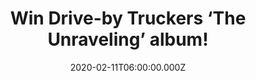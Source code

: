 ---
campaign-uuid: "c-5c6346e7-f39a-41f9-bd36-3d6c32f111fd"
type: "Competition"
category: "Music"
date: "2020-02-11T06:00:00.000Z"
end-date: "2020-02-11T06:00:00.000Z"
disable-form: false
is_promoted: false
has_entry_page: true
title: "Win Drive-by Truckers ‘The Unraveling’ album!"
competition-description: "<p>We are giving away the 12th studio album and first new\
  \ LP in more than three years of Drive-by Truckers: ‘The Unraveling’ An album focus\
  \ at the core emotional level. More heart and less cerebral perhaps.</p>\n<p>Do\
  \ you want it? Click below for a chance to win it.</p>\n"
hero-header: "Win Drive-by Truckers ‘The Unraveling’ album!"
terms-confirmation: "N/A"
banner-img: "https://assets.expresslyapp.com/asset-0b91c96f-4786-4d08-957c-5f2f59b6809b.jpg"
logo-left-href: "aaa.nme.com"
logo-left-image: "https://assets.expresslyapp.com/asset-48d1f902-d0bb-416a-907f-4b5b2a333004.jpg"
logo-left-title: "NME AAA"
bg-image-hero: "https://assets.expresslyapp.com/asset-e9e39676-5389-4664-ad1b-383027bdcd97.jpg"
bg-image-first: "https://assets.expresslyapp.com/asset-fd0ec4c8-4c6d-435a-bc10-bbae0a9eb922.jpg"
section1-content: "<p>’The Unraveling’ was recorded at the legendary Sam Phillips\
  \ Recording Service in Memphis, TN by GRAMMY Award-winning engineer Matt Ross-Spang\
  \ and longtime DBT producer David Barbe. Co-founding singer/songwriter/guitarists\
  \ Mike Cooley and Patterson Hood both spent much of the time prior doing battle\
  \ with deep pools of writer's block.</p>\n<p>Want it? Click below for a chance to\
  \ win.</p>\n"
entry-title: "Win Drive-by Truckers ‘The Unraveling’ album!"
entry-content: "<p>Enter the draw to win Drive-by Truckers ‘The Unraveling’ album\
  \ by completing the form below before 23:59 on the 11th of March 2020.</p>\n"
has-winner: false
prize-description: "Drive-by Truckers ‘The Unraveling’ album!"
special-conditions: "Multiple entries are allowed up to one every day.\r\n\r\nThis\
  \ competition is also available on: https://club.expressly.io/competitions/drive-by-truckers-album"
country-restrictions:
- "GB"
---